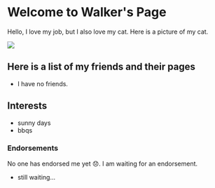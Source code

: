 # Welcome to Walker's Page

Hello, I love my job, but I also love my cat. Here is a picture of my cat.

![](/data-fellowship-git/images/covalent-bond.jpg)

## Here is a list of my friends and their pages



* I have no friends.

## Interests

* sunny days
* bbqs

### Endorsements

No one has endorsed me yet 😞. I am waiting for an endorsement.

* still waiting...
